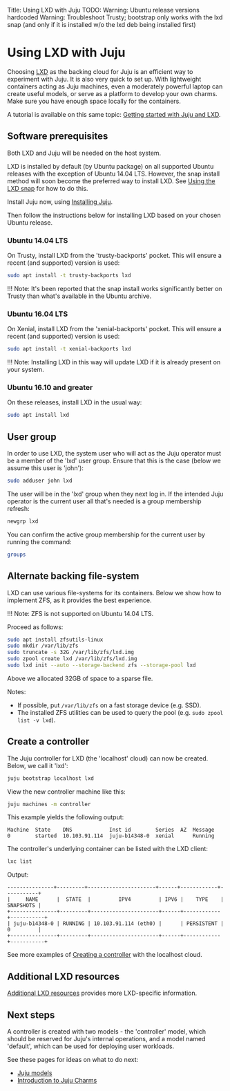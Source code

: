 Title: Using LXD with Juju
TODO:  Warning: Ubuntu release versions hardcoded
       Warning: Troubleshoot Trusty; bootstrap only works with the lxd snap
       (and only if it is installed w/o the lxd deb being installed first)

# Using LXD with Juju

Choosing [LXD][ubuntu-lxd] as the backing cloud for Juju is an efficient way to
experiment with Juju. It is also very quick to set up. With lightweight
containers acting as Juju machines, even a moderately powerful laptop can
create useful models, or serve as a platform to develop your own charms. Make
sure you have enough space locally for the containers.

A tutorial is available on this same topic:
[Getting started with Juju and LXD][tut-lxd].

## Software prerequisites

Both LXD and Juju will be needed on the host system.

LXD is installed by default (by Ubuntu package) on all supported Ubuntu
releases with the exception of Ubuntu 14.04 LTS. However, the snap install
method will soon become the preferred way to install LXD. See
[Using the LXD snap][lxd-snap] for how to do this.

Install Juju now, using [Installing Juju][install].

Then follow the instructions below for installing LXD based on your chosen
Ubuntu release.

### Ubuntu 14.04 LTS

On Trusty, install LXD from the 'trusty-backports' pocket. This will ensure a
recent (and supported) version is used:

```bash
sudo apt install -t trusty-backports lxd
```

!!! Note:
    It's been reported that the snap install works significantly better on
    Trusty than what's available in the Ubuntu archive.

### Ubuntu 16.04 LTS

On Xenial, install LXD from the 'xenial-backports' pocket. This will ensure a
recent (and supported) version is used:

```bash
sudo apt install -t xenial-backports lxd 
```

!!! Note:
    Installing LXD in this way will update LXD if it is already present on your
    system.

### Ubuntu 16.10 and greater

On these releases, install LXD in the usual way:

```bash
sudo apt install lxd
```

## User group

In order to use LXD, the system user who will act as the Juju operator must be
a member of the 'lxd' user group. Ensure that this is the case (below we assume
this user is 'john'):

```bash
sudo adduser john lxd
```

The user will be in the 'lxd' group when they next log in. If the intended Juju
operator is the current user all that's needed is a group membership refresh:

```bash
newgrp lxd
```

You can confirm the active group membership for the current user by running the
command:

```bash
groups
```

## Alternate backing file-system

LXD can use various file-systems for its containers. Below we show how to
implement ZFS, as it provides the best experience.

!!! Note:
    ZFS is not supported on Ubuntu 14.04 LTS.
    
Proceed as follows:

```bash
sudo apt install zfsutils-linux
sudo mkdir /var/lib/zfs
sudo truncate -s 32G /var/lib/zfs/lxd.img
sudo zpool create lxd /var/lib/zfs/lxd.img
sudo lxd init --auto --storage-backend zfs --storage-pool lxd
```

Above we allocated 32GB of space to a sparse file.

Notes:

 - If possible, put `/var/lib/zfs` on a fast storage device (e.g. SSD).
 - The installed ZFS utilities can be used to query the pool (e.g.
   `sudo zpool list -v lxd`).

## Create a controller

The Juju controller for LXD (the 'localhost' cloud) can now be created. Below,
we call it 'lxd':

```bash
juju bootstrap localhost lxd
```

View the new controller machine like this:

```bash
juju machines -m controller
```

This example yields the following output:

```no-highlight
Machine  State    DNS            Inst id        Series  AZ  Message
0        started  10.103.91.114  juju-b14348-0  xenial      Running
```

The controller's underlying container can be listed with the LXD client:

```bash
lxc list
```

Output:

```no-highlight
---------------+---------+----------------------+------+------------+-----------+
|     NAME      |  STATE  |         IPV4         | IPV6 |    TYPE    | SNAPSHOTS |
+---------------+---------+----------------------+------+------------+-----------+
| juju-b14348-0 | RUNNING | 10.103.91.114 (eth0) |      | PERSISTENT | 0         |
+---------------+---------+----------------------+------+------------+-----------+
```

See more examples of [Creating a controller][controllers-creating] with the
localhost cloud.

## Additional LXD resources

[Additional LXD resources][lxd-resources] provides more LXD-specific
information.

## Next steps

A controller is created with two models - the 'controller' model, which
should be reserved for Juju's internal operations, and a model named
'default', which can be used for deploying user workloads.

See these pages for ideas on what to do next:

 - [Juju models][models]
 - [Introduction to Juju Charms][charms]


<!-- LINKS -->

[tut-lxd]: ./tut-lxd.html
[install]: ./reference-install.html
[models]: ./models.html
[charms]: ./charms.html
[controllers]: ./controllers.html
[controllers-creating]: ./controllers-creating.html
[models-add]: ./models-adding.html
[credentials]: ./credentials.html
[lxd-resources]: ./clouds-lxd-resources.html
[lxd-snap]: ./clouds-lxd-resources.html#using-the-lxd-snap
[ubuntu-lxd]: http://www.ubuntu.com/cloud/lxd
